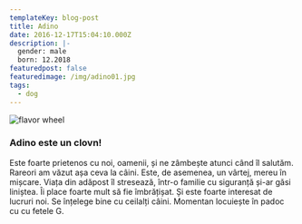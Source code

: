 ```yaml
---
templateKey: blog-post
title: Adino
date: 2016-12-17T15:04:10.000Z
description: |-
  gender: male
  born: 12.2018
featuredpost: false
featuredimage: /img/adino01.jpg
tags:
  - dog
---
```

![flavor wheel](/img/adino01.jpg)

### Adino este un clovn!

Este foarte prietenos cu noi, oamenii, și ne zâmbește atunci când îl salutăm. Rareori am văzut așa ceva la câini. Este, de asemenea, un vârtej, mereu în mișcare. Viața din adăpost îl stresează, într-o familie cu siguranță și-ar găsi liniștea. Îi place foarte mult să fie îmbrățișat. Și este foarte interesat de lucruri noi. Se înțelege bine cu ceilalți câini. Momentan locuiește în padoc cu cu fetele G.